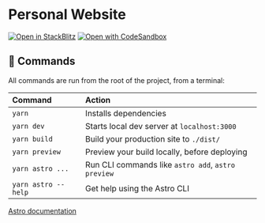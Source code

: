 # Personal Website

[![Open in StackBlitz](https://developer.stackblitz.com/img/open_in_stackblitz.svg)](https://stackblitz.com/github/ok9xnirab/site)
[![Open with CodeSandbox](https://assets.codesandbox.io/github/button-edit-lime.svg)](https://codesandbox.io/s/github/ok9xnirab/site)

## 🧞 Commands

All commands are run from the root of the project, from a terminal:

| Command             | Action                                             |
| :------------------ | :------------------------------------------------- |
| `yarn`              | Installs dependencies                              |
| `yarn dev`          | Starts local dev server at `localhost:3000`        |
| `yarn build`        | Build your production site to `./dist/`            |
| `yarn preview`      | Preview your build locally, before deploying       |
| `yarn astro ...`    | Run CLI commands like `astro add`, `astro preview` |
| `yarn astro --help` | Get help using the Astro CLI                       |

[Astro documentation](https://docs.astro.build)
